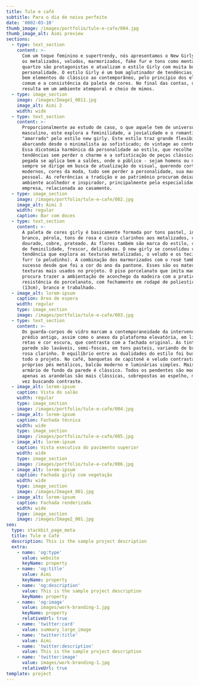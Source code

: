 ```yaml
---
title: Tule e café
subtitle: Para o dia de noiva perfeito
date: '0002-03-10'
thumb_image: /images/portfolio/tule-e-cafe/004.jpg
thumb_image_alt: Aimi preview
sections:
  - type: text_section
    content: >-
      Com um toque feminino e supertrendy, nós apresentamos o New Girly! Nele,
      os metalizados, veludos, marmorizados, fake fur e tons como menta e rosa
      quartzo são protagonistas e atualizam o estilo Girly com muita bossa e
      personalidade. O estilo Girly é um bom aglutinador de tendências; comporta
      bem elementos do clássico ao contemporâneo, pelo princípio dos elementos
      comum e a consistência da paleta de cores. No final das contas, o girly
      resulta em um ambiente atemporal e cheio de mimos.
  - type: image_section
    image: /images/Image1_0011.jpg
    image_alt: Aimi 2
    width: wide
  - type: text_section
    content: >-
      Proporcionalmente ao estudo de caso, o que aquele tem de universo
      masculino, este explora a feminilidade, a jovialidade e o romantismo, tudo
      "amarrado" pelo estilo new girly. Este estilo traz grande flexibilidade,
      abarcando desde o minimalista ao sofisticado; do vintage ao contemporâneo.
      Essa dicotomia harmônica dá personalidade ao estilo, que recolhe
      tendências sem perder o charme e a sofisticação de peças clássicas. Essa
      pegada se aplica bem a salões, onde o público - sejam homens ou mulheres -
      sempre se dirige em busca de atualização do visual, querendo cortes
      modernos, cores da moda, tudo sem perder a personalidade, sua marca
      pessoal. As referências a tradição e ao patrimônio procuram deixar o
      ambiente acolhedor e inspirador, principalmente pela especialidade da
      empresa, relacionada ao casamento.
  - type: image_section
    image: /images/portfolio/tule-e-cafe/002.jpg
    image_alt: Aimi 3
    width: regular
    caption: Bar com doces
  - type: text_section
    content: >-
      A paleta de cores girly é basicamente formada por tons pastel, indo do
      branco, pérola, tons de rosa e cinza clarinhos aos metalizados, como
      dourado, cobre, prateado. As flores também são marca do estilo, como marca
      de feminilidade, frescor, delicadeza. O new girly se consolidou como uma
      tendência que explora as texturas metalizadas, o veludo e os tecidos fake
      furr (o peludinho). A combinação dos marmorizados com o rosé também virou
      sucesso desde que foi a cor do ano da pantone. Esses são os materiais e 
      texturas mais usados no projeto. O piso porcelanato que imita madeira
      procura trazer a ambientação de aconchego da madeira com a praticidade e
      resistência do porcelanato, com fechamento em rodapé de poliestireno alto
      (13cm), branco e trabalhado.
  - image_alt: lorem-ipsum
    caption: Área de espera
    width: regular
    type: image_section
    image: /images/portfolio/tule-e-cafe/003.jpg
  - type: text_section
    content: >-
      Os guarda-corpos de vidro marcam a contemporaneidade da intervenção no
      prédio antigo, assim como o anexo da plataforma elevatória, em linhas
      retas e cor escura, que contrasta com a fachada original. As tintas da
      parede são laváveis, semi-foscas, em tons pasteis, variando de branco a
      rosa clarinho. O equilíbrio entre as dualidades do estilo foi buscado em
      todo o projeto. No café, banquetas de capitonê e veludo contrastam com os
      próprios pés metálicos, balcão moderno e luminárias simples. Mais atrás, o
      armário de fundo da parede é clássico. Todos os pendentes são modernos,
      apenas as arandelas são mais clássicas, sobrepostas ao espelho, mais uma
      vez buscando contraste.
  - image_alt: lorem-ipsum
    caption: Vista do salão
    width: regular
    type: image_section
    image: /images/portfolio/tule-e-cafe/004.jpg
  - image_alt: lorem-ipsum
    caption: Fachada técnica
    width: wide
    type: image_section
    image: /images/portfolio/tule-e-cafe/005.jpg
  - image_alt: lorem-ipsum
    caption: Vista executiva do pavimento superior
    width: wide
    type: image_section
    image: /images/portfolio/tule-e-cafe/006.jpg
  - image_alt: lorem-ipsum
    caption: Fachada girly com vegetação
    width: wide
    type: image_section
    image: /images/Image4_001.jpg
  - image_alt: lorem-ipsum
    caption: Fachada renderizada
    width: wide
    type: image_section
    image: /images/Image2_001.jpg
seo:
  type: stackbit_page_meta
  title: Tule e Café
  description: This is the sample project description
  extra:
    - name: 'og:type'
      value: website
      keyName: property
    - name: 'og:title'
      value: Aimi
      keyName: property
    - name: 'og:description'
      value: This is the sample project description
      keyName: property
    - name: 'og:image'
      value: images/work-branding-1.jpg
      keyName: property
      relativeUrl: true
    - name: 'twitter:card'
      value: summary_large_image
    - name: 'twitter:title'
      value: Aimi
    - name: 'twitter:description'
      value: This is the sample project description
    - name: 'twitter:image'
      value: images/work-branding-1.jpg
      relativeUrl: true
template: project
---
```

